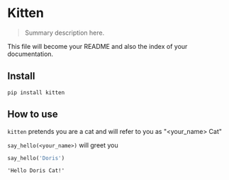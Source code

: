 # Kitten
> Summary description here.


This file will become your README and also the index of your documentation.

## Install

`pip install kitten`

## How to use

`kitten` pretends you are a cat and will refer to you as "<your_name> Cat"

`say_hello(<your_name>)` will greet you

```python
say_hello('Doris')
```




    'Hello Doris Cat!'


